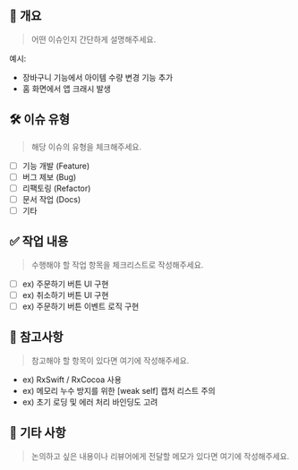 ## 🧾 개요
> 어떤 이슈인지 간단하게 설명해주세요.

예시:
- 장바구니 기능에서 아이템 수량 변경 기능 추가
- 홈 화면에서 앱 크래시 발생

## 🛠️ 이슈 유형
> 해당 이슈의 유형을 체크해주세요.

- [ ] 기능 개발 (Feature)
- [ ] 버그 제보 (Bug)
- [ ] 리팩토링 (Refactor)
- [ ] 문서 작업 (Docs)
- [ ] 기타

## ✅ 작업 내용
> 수행해야 할 작업 항목을 체크리스트로 작성해주세요.

- [ ] ex) 주문하기 버튼 UI 구현
- [ ] ex) 취소하기 버튼 UI 구현
- [ ] ex) 주문하기 버튼 이벤트 로직 구현

## 📝 참고사항
> 참고해야 할 항목이 있다면 여기에 작성해주세요.

- ex) RxSwift / RxCocoa 사용
- ex) 메모리 누수 방지를 위한 [weak self] 캡처 리스트 주의
- ex) 초기 로딩 및 에러 처리 바인딩도 고려

## 📌 기타 사항
> 논의하고 싶은 내용이나 리뷰어에게 전달할 메모가 있다면 여기에 작성해주세요.
